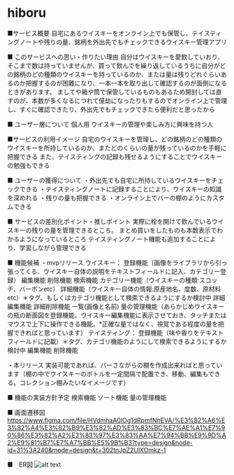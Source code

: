 # hiboru

■サービス概要
  自宅にあるウイスキーをオンライン上でも保管し、テイスティングノートや残りの量、銘柄を外出先でもチェックできるウイスキー管理アプリ

■ このサービスへの思い・作りたい理由
  自分はウイスキーを愛飲していおり、そこまで数は持っていませんが、買って飲んでを繰り返しているうちに自分がどの銘柄のどの種類のウイスキーを持っているのか、または量は残りどれぐらいあるのか把握するのが困難になり、一本一本を取り出して確認するのが面倒になるときがあります。
  ましてや箱や筒で保管しているものもあるため開封しては直すのが、本数が多くなるにつれて億劫になったりもするのでオンライン上で管理し、すぐに確認できたり、外出先でもチェックできたら便利だと思ったから

■ ユーザー層について
  個人用
  ウイスキーの管理や楽しみ方に興味を持つ人

■サービスの利用イメージ
  自宅のウイスキーを管理し、どの銘柄のどの種類のウイスキーを所持しているのか、またどのくらいの量が残っているのかを手軽に把握できる
  また、テイスティングの記録も残せるようにすることでウイスキーの勉強もできる

■ ユーザーの獲得について
  ・外出先でも自宅に所持しているウイスキーをチェックできる
  ・テイスティングノートに記録することにより、ウイスキーの知識を深めれる
  ・残りの量も把握できる
  ・オンライン上でバーの棚のようにカスタムできる


■ サービスの差別化ポイント・推しポイント
  実際に栓を開けて飲んでいるウイスキーの残りの量を管理できるところ。
  まとめ買いをしたものも本数表示でわかるようになっているところ
  テイスティングノート機能も追加することにより、学習しながら管理できる


■ 機能候補
  ・mvpリリース
    ウイスキー：
      登録機能（画像をライブラリから引っ張ってくる、ウイスキー自体の説明をテキストフィールドに記入、カテゴリー登録）
      編集機能
      削除機能
      検索機能
      カテゴリー機能（ウイスキーの種類:スコッチ、バーボンetc）
      詳細機能（ウイスキー自体の情報:原産地名、度数、原材料etc）＊タグ、もしくはカテゴリ機能として検索できるようにするか検討中
      詳細編集機能
      詳細削除機能
      一覧(画像と名前)
      量の管理機能（あらかじめウイスキーの瓶の断面図を登録機能、ウイスキー編集機能に表示させておき、タッチまたはマウスで上下に操作できる機能。*正確な量ではなく、視覚である程度の量を把握できればと思っています）
    テイスティング：
      登録機能（味や香りをテキストフィールドに記載）＊タグ、カテゴリ機能のようにして検索できるようにするか検討中
      編集機能
      削除機能

  ・本リリース
    実装可能であれば、バーさながらの棚を作成出来ればと思っています（棚の中でウイスキーのボトルを一定間隔で配置でき、移動、編集もできる。コレクション棚みたいなイメージです）
    
■ 機能の実装方針予定
  検索機能
  ソート機能
  量の管理機能

■ 画面遷移図
https://www.figma.com/file/HVdmhaA0lOg1dRpmfNnEVA/%E3%82%A6%E3%82%A4%E3%82%B9%E3%82%AD%E3%83%BC%E7%AE%A1%E7%90%86%E3%82%A2%E3%83%97%E3%83%AA%E7%94%BB%E9%9D%A2%E9%81%B7%E7%A7%BB%E5%9B%B3?type=design&node-id=31%3A240&mode=design&t=302tnJpZ2UlXOmkz-1

■　ER図
![alt text](<../OneDrive/画像/スクリーンショット/スクリーンショット 2024-05-02 132245.png>)
